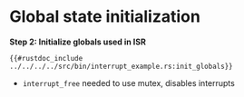 # Global state initialization
**Step 2: Initialize globals used in ISR**

```rust,noplaypen
{{#rustdoc_include ../../../../src/bin/interrupt_example.rs:init_globals}}
```

- `interrupt_free` needed to use mutex, disables interrupts
